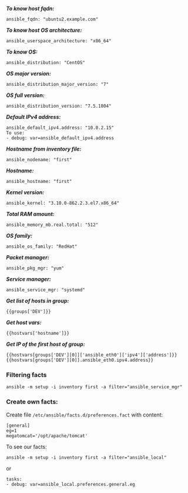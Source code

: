 ***To know host fqdn:***
```
ansible_fqdn: "ubuntu2.example.com"
```
***To know host OS architecture:***
```
ansible_userspace_architecture: "x86_64"
```
***To know OS:***
```
ansible_distribution: "CentOS"
```
***OS major version:***
```
ansible_distribution_major_version: "7"
```
***OS full version:***
```
ansible_distribution_version: "7.5.1804"
```
***Default IPv4 address:***
```
ansible_default_ipv4.address: "10.0.2.15"
To use:
- debug: var=ansible_default_ipv4.address
```
***Hostname from inventory file:***
```
ansible_nodename: "first"
```
***Hostname:***
```
ansible_hostname: "first"
```
***Kernel version:***
```
ansible_kernel: "3.10.0-862.2.3.el7.x86_64"
```
***Total RAM amount:***
```
ansible_memory_mb.real.total: "512"
```
***OS family:***
```
ansible_os_family: "RedHat"
```
***Packet manager:***
```
ansible_pkg_mgr: "yum"
```
***Service manager:***
```
ansible_service_mgr: "systemd"
```


***Get list of hosts in group:***
```
{{groups['DEV']}}
```
***Get host vars:***
```
{{hostvars['hostname']}}
```
***Get IP of the first host of group:***
```
{{hostvars[groups['DEV'][0]]['ansible_eth0']['ipv4']['address']}}
{{hostvars[groups['DEV'][0]].ansible_eth0.ipv4.address}}
```
### Filtering facts
```
ansible -m setup -i inventory first -a filter="ansible_service_mgr"
```
### Create own facts:
Create file `/etc/ansible/facts.d/preferences.fact` with content:
```
[general]
eg=1
megatomcat='/opt/apache/tomcat'
```
To see our facts:
```
ansible -m setup -i inventory first -a filter="ansible_local"
```
or
```
tasks:
- debug: var=ansible_local.preferences.general.eg
```
